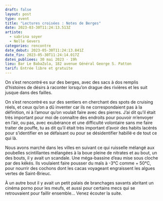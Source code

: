 ```yaml
---
draft: false
layout: post
type: event
title: "Lectures croisées : Notes de Berges"
date: 2023-03-30T11:24:13.513Z
artiste:
  - sabrina soyer
  - Nelle Gevers
categories: rencontre
date_debut: 2023-05-30T11:24:13.841Z
date_fin: 2023-05-30T11:24:14.017Z
dates_publiees: 30 mai 2023 · 19h
lieu: Bar Le BabaZula, 182 avenue Général George S. Patton
tarif: Entrée libre et gratuite
---
```

On s’est rencontré·es sur des berges, avec des sacs à dos remplis d’histoires de désirs à raconter lorsqu’on drague des rivières et les suit jusque dans des failles. 

On s’est rencontré·es sur des sentiers en cherchant des spots de cruising réels, et ceux qu’on a dû inventer car ils ne correspondaient pas à la définition, ni à l’amour qu’on voulait faire avec des pierres. J’ai dit qu’il était très important pour moi de connaître des endroits pour pouvoir m’envoyer en l’air, ou pas, avec exubérance et une difficulté volontaire sans me faire traiter de pouffe, tu as dit qu’il était très important d’avoir des habits lacérés pour s’identifier en se défaisant ou pour se désidentifier habillé·e de tout ce qui là. 

Nous avons marché dans les villes en suivant ce qui ruisselle mélangé aux poubelles scintillantes mélangées à la boue pleine de nitrates et au bout, un des bouts, il y avait un scandale. Une méga-bassine d’eau mise sous cloche par des kékés. Ils voulaient faire pousser du maïs à -3°C comme + 50°C, pour nourrir des cochons dont les cacas voyageant engraissent les algues vertes de Saint-Brieuc. 

À un autre bout il y avait un petit palais de branchages savants abritant un cinéma porno pour les meufs, et aussi pour certains mecs qui se retrouvaient pour faillir ensemble... Venez écouter la suite.